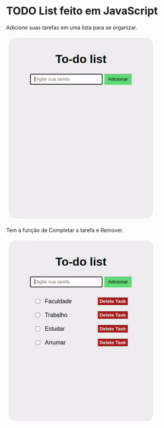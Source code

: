# TODO List feito em JavaScript

Adicione suas tarefas em uma lista para se organizar.

<img src="./GITHUB/add.gif" width="400px"/>

Tem a função de Completar a tarefa e Remover.

<img src="./GITHUB/remove.gif" width="400px" />
